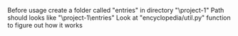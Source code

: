 Before usage create a folder called "entries" in directory "\project-1\"
Path should looks like "\project-1\entries"
Look at "encyclopedia/util.py" function to figure out how it works
